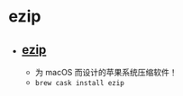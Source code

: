 # ezip
- [ezip](https://ezip.awehunt.com/)
  - 
  - 为 macOS 而设计的苹果系统压缩软件！
  - `brew cask install ezip`
